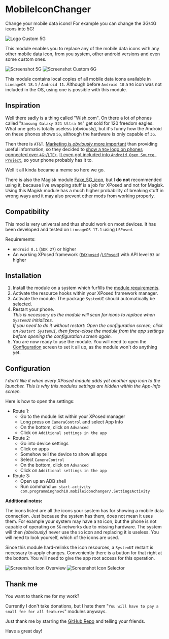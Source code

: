 # MobileIconChanger
Change your mobile data icons! For example you can change the 3G/4G icons into 5G!

![Logo Custom 5G](logo.png)

This module enables you to replace any of the mobile data icons with any other mobile data icon, from you system, other android versions and even some custom ones.

![Screenshot 5G](screenshot_5g.png)
![Screenshot Custom 6G](screenshot_custom_6g.png)

This module contains local copies of all mobile data icons available in `LineageOS 18.1` / `Android 11`. 
Although before `Android 10` a `5G` icon was not included in the OS, using one is possible with this module.

## Inspiration
Well there sadly is a thing called "Wish.com".
On there a lot of phones called "`Samsung Galaxy S21 Ultra 5G`" get sold for 120 freedom eagles.
What one gets is totally useless (obviously),
but it's funny how the Android on these phones shows `5G`, 
although the hardware is only capable of `3G`.

Then there is `AT&T`. 
[Marketing is _obviously_ more important](https://www.engadget.com/2019-01-07-att-faux-5g-icon-rolls-out.html) 
than providing useful information, so they decided to 
[show a `5Ge` logo on phones connected over `4G+`/`LTE+`](https://www.engadget.com/2018-12-21-att-faux-5g-indicator.html).
[It even got included into `Android Open Source Project`](https://www.engadget.com/2019-04-26-att-5ge-android-open-source-project.html), 
so your phone probably has it to.

Well it all kinda became a meme so here we go.

There is also the Magisk module [Fake_5G_icon](https://github.com/E7KMbb/Fake_5G_icon), but I **do not** recommended using it, because live swapping stuff is a job for XPosed and not for Magisk.
Using this Magisk module has a much higher probability of breaking stuff in wrong ways and it may also prevent other mods from working properly.

## Compatibility

This mod is very universal and thus should work on most devices.
It has been developed and tested on `LineageOS 17.1` using `LSPosed`.

Requirements:
- `Android 8.1` (`SDK 27`) or higher
- An working XPosed framework 
  ([`EdXposed`](https://github.com/ElderDrivers/EdXposed)
  /[`LSPosed`](https://github.com/LSPosed/LSPosed))
  with API level `93` or higher

## Installation

1. Install the module on a system which furfills the [module requirements](#compatibility).
1. Activate the resource hooks within your XPosed framework manager.
1. Activate the module. The package `SystemUI` should automatically be selected.
1. Restart your phone.  
   _This is necessary as the module will scan for icons to replace when `SystemUI` initializes._  
   _If you need to do it without restart: Open the configuration screen, click on `Restart SystemUI`, then force-close the module from the app settings before opening the configuration screen again._ 
1. You are now ready to use the module. You will need to open the [Configuration](#configuration) screen to set it all up, as the module won't do anything yet.

## Configuration

_I don't like it when every XPosed module adds yet another app icon to the launcher. This is why this modules settings are hidden within the App-Info screen._

Here is how to open the settings:

- Route 1:
    - Go to the module list within your XPosed manager
    - Long press on `CameraControl` and select App Info
    - On the bottom, click on `Advanced`
    - Click on `Additional settings in the app`
- Route 2:
    - Go into device settings
    - Click on apps
    - Somehow tell the device to show all apps
    - Select `CameraControl`
    - On the bottom, click on `Advanced`
    - Click on `Additional settings in the app`
- Route 3:
    - Open up an ADB shell
    - Run command `am start-activity com.programminghoch10.mobileiconchanger/.SettingsActivity`

**Additional notes:**

The icons listed are all the icons your system has for showing a mobile data connection. 
Just because the system has them, does not mean it uses them. 
For example your system may have a `5G` icon, 
but the phone is not capable of operating on `5G` networks due to missing hardware. 
The system will then _(obviously)_ never use the `5G` icon and replacing it is useless.
You will need to look yourself, which of the icons are used.

Since this module hard-relinks the icon resources, a `SystemUI` restart is necessary to apply changes. 
Conveniently there is a button for that right at the bottom. 
You will need to give the app root access for this operation.

![Screenshot Icon Overview](screenshot_icon_overview.png)
![Screenshot Icon Selector](screenshot_icon_selector.png)

## Thank me

You want to thank me for my work?

Currently I don't take donations, 
but I hate them "`You will have to pay a small fee for all features`" modules anyways.

Just thank me by starring the [GitHub Repo](https://github.com/programminghoch10/MobileIconChanger) and telling your friends.

Have a great day!
